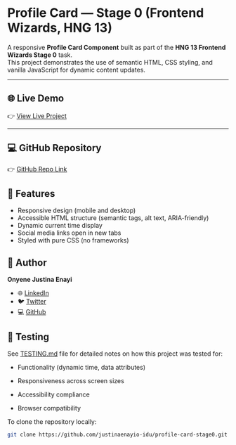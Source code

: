 # Profile Card — Stage 0 (Frontend Wizards, HNG 13)

A responsive **Profile Card Component** built as part of the **HNG 13 Frontend Wizards Stage 0** task.  
This project demonstrates the use of semantic HTML, CSS styling, and vanilla JavaScript for dynamic content updates.

---

## 🌐 Live Demo
👉 [View Live Project](https://justinaenayio-idu.github.io/profile-card-stage0/)

---

## 💻 GitHub Repository
👉 [GitHub Repo Link](https://github.com/justinaenayio-idu/profile-card-stage0)



## 🌟 Features
- Responsive design (mobile and desktop)
- Accessible HTML structure (semantic tags, alt text, ARIA-friendly)
- Dynamic current time display
- Social media links open in new tabs
- Styled with pure CSS (no frameworks)


## 🧠 Author
**Onyene Justina Enayi**  
- 🌐 [LinkedIn](https://www.linkedin.com/in/justina-onyene/)  
- 🐦 [Twitter](https://x.com/OnyeneEnayi)  
- 💻 [GitHub](https://github.com/justinaenayio-idu)


## 🧪 Testing
See [TESTING.md](./TESTING.md) file for detailed notes on how this project was tested for:

- Functionality (dynamic time, data attributes)

- Responsiveness across screen sizes

- Accessibility compliance

- Browser compatibility


To clone the repository locally:
```bash
git clone https://github.com/justinaenayio-idu/profile-card-stage0.git